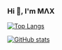 ### Hi 👋, I'm MΛX

<!-- DEL Keybase
- [Keybase](https://keybase.io/maxkorsov "Go to my homepage in Keybase")
-->

[![Top Langs](https://github-readme-stats.vercel.app/api/top-langs/?username=maxkorsov&layout=compact)](https://github.com/maxkorsov)

[![GitHub stats](https://github-readme-stats.vercel.app/api?username=maxkorsov&show_icons=true)](https://github.com/maxkorsov)

<!--
### Hi there 👋

**maxkorsov/maxkorsov** is a ✨ _special_ ✨ repository because its `README.md` (this file) appears on your GitHub profile.

Here are some ideas to get you started:

- 🔭 I’m currently working on ...
- 🌱 I’m currently learning ...
- 👯 I’m looking to collaborate on ...
- 🤔 I’m looking for help with ...
- 💬 Ask me about ...
- 📫 How to reach me: ...
- 😄 Pronouns: ...
- ⚡ Fun fact: ...
-->
